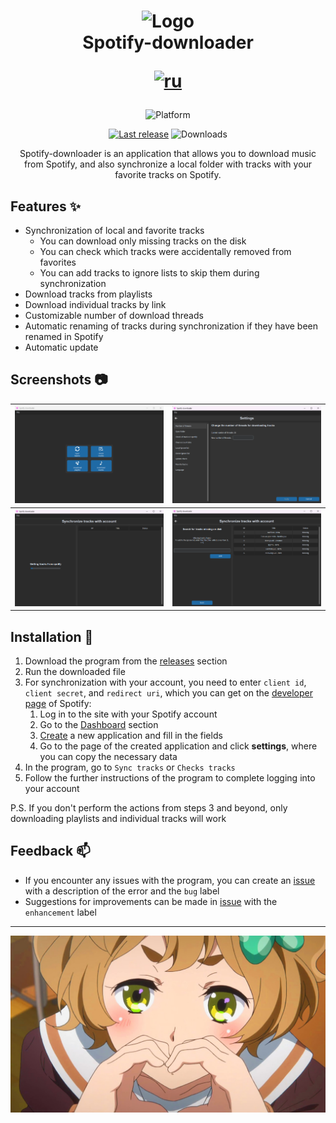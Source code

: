 <h1 align="center">

![Logo](icons/icon.ico)  
Spotify-downloader

[![ru](https://img.shields.io/badge/README-ru-red.svg)](README_RU.md)

</h1>


<div align="center">

![Platform](https://img.shields.io/badge/Windows-0078D6?style=for-the-badge&logo=windows&logoColor=white "Non-clickable")

[![Last release](https://img.shields.io/github/v/release/LuTiFlekSSer/Spotify-downloader)](https://github.com/LuTiFlekSSer/Spotify-downloader/releases/latest "Download")
![Downloads](https://img.shields.io/github/downloads/LuTiFlekSSer/Spotify-downloader/total "Non-clickable")

Spotify-downloader is an application that allows you to download music from Spotify,
and also synchronize a local folder with tracks with your favorite tracks on Spotify.

</div>

## Features :sparkles:

* Synchronization of local and favorite tracks
    * You can download only missing tracks on the disk
    * You can check which tracks were accidentally removed from favorites
    * You can add tracks to ignore lists to skip them during synchronization
* Download tracks from playlists
* Download individual tracks by link
* Customizable number of download threads
* Automatic renaming of tracks during synchronization if they have been renamed in Spotify
* Automatic update

## Screenshots :camera:

| ![Main](res/main_en.png) | ![Settings](res/settings_en.png) |
|:------------------------:|:--------------------------------:|
| ![Sync](res/sync_en.png) |    ![Sync](res/sync_1_en.png)    |

## Installation :wrench:

1. Download the program from the [releases](https://github.com/LuTiFlekSSer/Spotify-downloader/releases/latest) section
2. Run the downloaded file
3. For synchronization with your account, you need to enter `client id`, `client secret`, and `redirect uri`, which you can get on the [developer page](https://developer.spotify.com/) of Spotify:
    1. Log in to the site with your Spotify account
    2. Go to the [Dashboard](https://developer.spotify.com/dashboard/) section
    3. [Create](https://developer.spotify.com/dashboard/create) a new application and fill in the fields
    4. Go to the page of the created application and click **settings**, where you can copy the necessary data
4. In the program, go to `Sync tracks` or `Checks tracks`
5. Follow the further instructions of the program to complete logging into your account

P.S. If you don't perform the actions from steps 3 and beyond, only downloading playlists and individual tracks will work

## Feedback :mailbox:

* If you encounter any issues with the program, you can create an [issue](https://github.com/LuTiFlekSSer/Spotify-downloader/issues/) with a description of the error and the `bug` label
* Suggestions for improvements can be made in [issue](https://github.com/LuTiFlekSSer/Spotify-downloader/issues/) with the `enhancement` label

___

<div align="center">

![Thanks](res/md_thanks.jpg)

</div>
